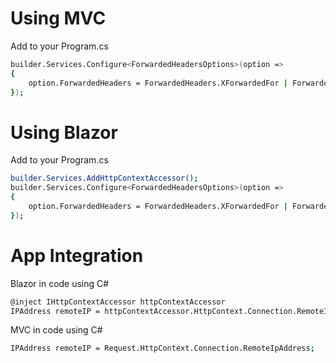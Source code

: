 #  Using MVC
Add to your Program.cs
```sh
builder.Services.Configure<ForwardedHeadersOptions>(option =>
{
    option.ForwardedHeaders = ForwardedHeaders.XForwardedFor | ForwardedHeaders.XForwardedProto;
});
```
# Using Blazor
Add to your Program.cs 
```sh
builder.Services.AddHttpContextAccessor();
builder.Services.Configure<ForwardedHeadersOptions>(option =>
{
    option.ForwardedHeaders = ForwardedHeaders.XForwardedFor | ForwardedHeaders.XForwardedProto;
});
```
# App Integration

Blazor in code using C#
```sh
@inject IHttpContextAccessor httpContextAccessor
IPAddress remoteIP = httpContextAccessor.HttpContext.Connection.RemoteIpAddress;
```
MVC in code using C#
```sh
IPAddress remoteIP = Request.HttpContext.Connection.RemoteIpAddress;
```

# 

